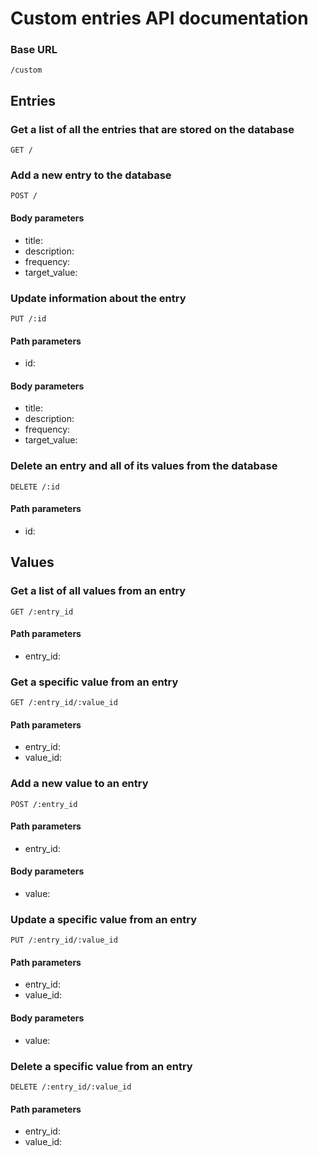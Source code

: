 # Custom entries API documentation

### Base URL
    /custom


## Entries

### Get a list of all the entries that are stored on the database
`GET /`


### Add a new entry to the database
`POST /`
#### Body parameters
- title:
- description:
- frequency: 
- target_value:


### Update information about the entry
`PUT /:id`
#### Path parameters
- id:
#### Body parameters
- title:
- description:
- frequency:
- target_value:


### Delete an entry and all of its values from the database
`DELETE /:id`
#### Path parameters
- id:


## Values

### Get a list of all values from an entry
`GET /:entry_id`  
#### Path parameters
- entry_id:


### Get a specific value from an entry
`GET /:entry_id/:value_id`
#### Path parameters
- entry_id:
- value_id:


### Add a new value to an entry
`POST /:entry_id`  
#### Path parameters
- entry_id:
#### Body parameters
- value:

### Update a specific value from an entry
`PUT /:entry_id/:value_id`
#### Path parameters
- entry_id:
- value_id:
#### Body parameters
- value:


### Delete a specific value from an entry
`DELETE /:entry_id/:value_id`
#### Path parameters
- entry_id:
- value_id: